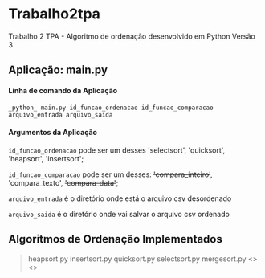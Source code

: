 # Trabalho2tpa
Trabalho 2 TPA - Algoritmo de ordenação desenvolvido em Python Versão 3

## Aplicação: main.py

#### Linha de comando da Aplicação
	
	_python_ main.py id_funcao_ordenacao id_funcao_comparacao arquivo_entrada arquivo_saida

#### Argumentos da Aplicação

`id_funcao_ordenacao` pode ser um desses 'selectsort', 'quicksort', 'heapsort', 'insertsort';

`id_funcao_comparacao` pode ser um desses: ~~'compara_inteiro'~~, 'compara_texto', ~~'compara_data'~~;

`arquivo_entrada` é o diretório onde está o arquivo csv desordenado
	
`arquivo_saida` é o diretório onde vai salvar o arquivo csv ordenado

## Algoritmos de Ordenação Implementados

> heapsort.py
> insertsort.py
> quicksort.py
> selectsort.py
> mergesort.py
> <>
> <>



